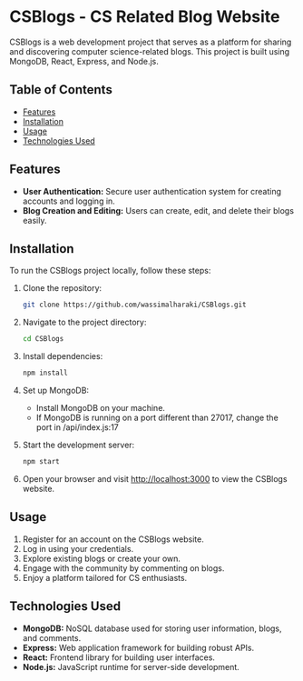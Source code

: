 # CSBlogs - CS Related Blog Website

CSBlogs is a web development project that serves as a platform for sharing and discovering computer science-related blogs. This project is built using MongoDB, React, Express, and Node.js.

## Table of Contents

- [Features](#features)
- [Installation](#installation)
- [Usage](#usage)
- [Technologies Used](#technologies-used)

## Features

- **User Authentication:** Secure user authentication system for creating accounts and logging in.
- **Blog Creation and Editing:** Users can create, edit, and delete their blogs easily.

## Installation

To run the CSBlogs project locally, follow these steps:

1. Clone the repository:

    ```bash
    git clone https://github.com/wassimalharaki/CSBlogs.git
    ```

2. Navigate to the project directory:

    ```bash
    cd CSBlogs
    ```

3. Install dependencies:

    ```bash
    npm install
    ```

4. Set up MongoDB:

    - Install MongoDB on your machine.
    - If MongoDB is running on a port different than 27017, change the port in /api/index.js:17

5. Start the development server:

    ```bash
    npm start
    ```

6. Open your browser and visit [http://localhost:3000](http://localhost:3000) to view the CSBlogs website.

## Usage

1. Register for an account on the CSBlogs website.
2. Log in using your credentials.
3. Explore existing blogs or create your own.
4. Engage with the community by commenting on blogs.
5. Enjoy a platform tailored for CS enthusiasts.

## Technologies Used

- **MongoDB:** NoSQL database used for storing user information, blogs, and comments.
- **Express:** Web application framework for building robust APIs.
- **React:** Frontend library for building user interfaces.
- **Node.js:** JavaScript runtime for server-side development.